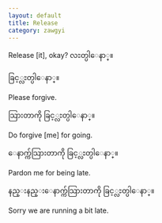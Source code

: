 ```yaml
---
layout: default
title: Release
category: zawgyi
---
```


<p>Release [it], okay? <span class='zawgyi'>လႊတ္ပါေနာ္။</span></p>

<p class='my'><span class='zawgyi'>ခြင့္လႊတ္ပါေနာ္။</span></p>
<p class='hide-this'>Please forgive.</p>

<p class='my'><span class='zawgyi'>သြားတာကို ခြင့္လႊတ္ပါေနာ္။</span></p>
<p class='hide-this'>Do forgive [me] for going.</p>

<p class='my'><span class='zawgyi'>ေနာက္က်သြားတာကို ခြင့္လႊတ္ပါေနာ္။</span></p>
<p class='hide-this'>Pardon me for being late.</p>

<p class='my'><span class='zawgyi'>နည္းနည္းေနာက္က်သြားတာကို ခြင့္လႊတ္ပါေနာ္။</span></p>
<p class='hide-this'>Sorry we are running a bit late.</p>

